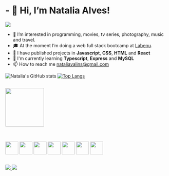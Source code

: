 
# - 👋 Hi, I’m Natalia Alves!

![](https://komarev.com/ghpvc/?username=nataliavalins-fga&style=flat-square&color=ff69b4)


- 👀 I’m interested in programming, movies, tv series, photography, music and travel.
- 🎓 At the moment I’m doing a web full stack bootcamp at [Labenu](https://www.labenu.com.br/). 
- 🚀 I have published projects in **Javascript**, **CSS**, **HTML** and **React**
- 🌱 I'm currently learning **Typescript**, **Express** and **MySQL**
- 📫 How to reach me nataliavalins@gmail.com


![Natalia's GitHub stats](https://github-readme-stats.vercel.app/api?username=nataliavalins-fga&show_icons=true&theme=onedark)
[![Top Langs](https://github-readme-stats.vercel.app/api/top-langs/?username=nataliavalins-fga&langs_count=&layout=compact&theme=onedark&include_forks=true)](https://github.com/nataliavalins-fga/github-readme-stats)

##

<div>
<img allign="left" heigh: "80" width= "120"  src="https://user-images.githubusercontent.com/89141117/162834616-5a8e4c70-0f0d-4f29-bb74-de7527c0189c.png" />
</div>

<!-- ## 🎧 What's Vibin?

[![Spotify](https://github.com/nataliavalins-fga/nataliavalins-fga/blob/main/spotify.svg)](https://open.spotify.com/user/12142783093) -->


##

<div style="display: inline-block"><br>
<img allign="center" heigh: "30" width= "40" src="https://cdn.jsdelivr.net/gh/devicons/devicon/icons/html5/html5-plain-wordmark.svg" />
<img allign="center" heigh: "30" width= "40" src="https://cdn.jsdelivr.net/gh/devicons/devicon/icons/css3/css3-plain-wordmark.svg" />
<img allign="center" heigh: "30" width= "40" src="https://cdn.jsdelivr.net/gh/devicons/devicon/icons/javascript/javascript-plain.svg" />
<img allign="center" heigh: "30" width= "40" src="https://cdn.jsdelivr.net/gh/devicons/devicon/icons/react/react-original.svg" />
<img allign="center" heigh: "30" width= "40" src="https://cdn.jsdelivr.net/gh/devicons/devicon/icons/typescript/typescript-plain.svg" />
<img allign="center" heigh: "30" width= "40" src="https://cdn.jsdelivr.net/gh/devicons/devicon/icons/express/express-original-wordmark.svg" />
<img allign="center" heigh: "30" width= "40"  src="https://cdn.jsdelivr.net/gh/devicons/devicon/icons/mysql/mysql-original.svg" /> 
</div>


##

<div>
<a href = "https://www.linkedin.com/in/nataliavalin/" target = "_blank"> <img src = "https://img.shields.io/badge/LinkedIn-0077B5?style=for-the-badge&logo=linkedin&logoColor=white">
<a href = "https://www.instagram.com/nataliavalins/" target = "_blank"> <img src = "https://img.shields.io/badge/Instagram-E4405F?style=for-the-badge&logo=instagram&logoColor=white">
</div>


<!---
nataliavalins-fga/nataliavalins-fga is a ✨ special ✨ repository because its `README.md` (this file) appears on your GitHub profile.
You can click the Preview link to take a look at your changes.
--->
